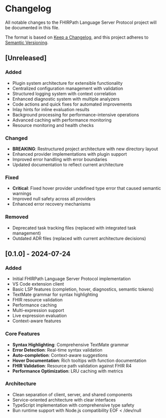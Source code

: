 # Changelog

All notable changes to the FHIRPath Language Server Protocol project will be documented in this file.

The format is based on [Keep a Changelog](https://keepachangelog.com/en/1.0.0/),
and this project adheres to [Semantic Versioning](https://semver.org/spec/v2.0.0.html).

## [Unreleased]

### Added
- Plugin system architecture for extensible functionality
- Centralized configuration management with validation
- Structured logging system with context correlation
- Enhanced diagnostic system with multiple analyzers
- Code actions and quick fixes for automated improvements
- Inlay hints for inline evaluation results
- Background processing for performance-intensive operations
- Advanced caching with performance monitoring
- Resource monitoring and health checks

### Changed
- **BREAKING**: Restructured project architecture with new directory layout
- Enhanced provider implementations with plugin support
- Improved error handling with error boundaries
- Updated documentation to reflect current architecture

### Fixed
- **Critical**: Fixed hover provider undefined type error that caused semantic warnings
- Improved null safety across all providers
- Enhanced error recovery mechanisms

### Removed
- Deprecated task tracking files (replaced with integrated task management)
- Outdated ADR files (replaced with current architecture decisions)

## [0.1.0] - 2024-07-24

### Added
- Initial FHIRPath Language Server Protocol implementation
- VS Code extension client
- Basic LSP features (completion, hover, diagnostics, semantic tokens)
- TextMate grammar for syntax highlighting
- FHIR resource validation
- Performance caching
- Multi-expression support
- Live expression evaluation
- Context-aware features

### Core Features
- **Syntax Highlighting**: Comprehensive TextMate grammar
- **Error Detection**: Real-time syntax validation
- **Auto-completion**: Context-aware suggestions
- **Hover Documentation**: Rich tooltips with function documentation
- **FHIR Validation**: Resource path validation against FHIR R4
- **Performance Optimization**: LRU caching with metrics

### Architecture
- Clean separation of client, server, and shared components
- Service-oriented architecture with clear interfaces
- TypeScript implementation with comprehensive type safety
- Bun runtime support with Node.js compatibility
EOF < /dev/null